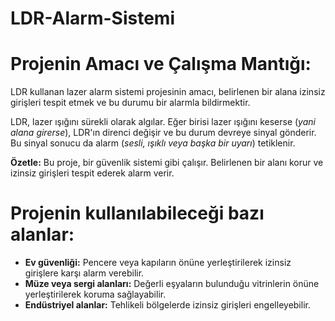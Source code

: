 # LDR-Alarm-Sistemi

# Projenin Amacı ve Çalışma Mantığı:

LDR kullanan lazer alarm sistemi projesinin amacı, belirlenen bir alana izinsiz girişleri tespit etmek ve bu durumu bir alarmla bildirmektir.

LDR, lazer ışığını sürekli olarak algılar. Eğer birisi lazer ışığını keserse (*yani alana girerse*), LDR'ın direnci değişir ve bu durum devreye sinyal gönderir. Bu sinyal sonucu da alarm (*sesli, ışıklı veya başka bir uyarı*) tetiklenir.

**Özetle:** Bu proje, bir güvenlik sistemi gibi çalışır. Belirlenen bir alanı korur ve izinsiz girişleri tespit ederek alarm verir. 

# Projenin kullanılabileceği bazı alanlar:

* **Ev güvenliği:** Pencere veya kapıların önüne yerleştirilerek izinsiz girişlere karşı alarm verebilir.
* **Müze veya sergi alanları:** Değerli eşyaların bulunduğu vitrinlerin önüne yerleştirilerek koruma sağlayabilir.
* **Endüstriyel alanlar:** Tehlikeli bölgelerde izinsiz girişleri engelleyebilir.
